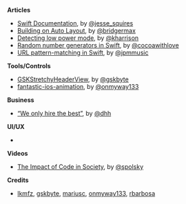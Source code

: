 
**Articles**

* [Swift Documentation](http://www.jessesquires.com/swift-documentation), by [@jesse_squires](https://twitter.com/jesse_squires)
* [Building on Auto Layout](http://bridgermaxwell.com/blog/building-on-auto-layout/), by [@bridgermax](https://twitter.com/bridgermax)
* [Detecting low power mode](http://useyourloaf.com/blog/detecting-low-power-mode/), by [@kharrison](https://twitter.com/kharrison)
* [Random number generators in Swift](http://www.cocoawithlove.com/blog/2016/05/19/random-numbers.html), by [@cocoawithlove](https://twitter.com/cocoawithlove)
* [URL pattern-matching in Swift](http://johnpatrickmorgan.github.io/2016/05/11/URLPatternMatching/), by [@jpmmusic](https://twitter.com/jpmmusic)


**Tools/Controls**

* [GSKStretchyHeaderView](https://github.com/gskbyte/GSKStretchyHeaderView), by [@gskbyte](https://twitter.com/gskbyte)
* [fantastic-ios-animation](https://github.com/onmyway133/fantastic-ios-animation), by [@onmyway133](https://twitter.com/onmyway133)

**Business**

* [“We only hire the best”](https://m.signalvnoise.com/we-only-hire-the-best-c711c330fc2e), by [@dhh](https://twitter.com/dhh)

**UI/UX**

*

**Videos**

* [The Impact of Code in Society](https://www.youtube.com/watch?v=WtM3wPVhkik), by [@spolsky](https://twitter.com/spolsky)

**Credits**

* [lkmfz](https://github.com/lkmfz), [gskbyte](https://github.com/gskbyte), [mariusc](https://github.com/marius), [onmyway133](https://github.com/onmyway133), [rbarbosa](https://github.com/rbarbosa)
